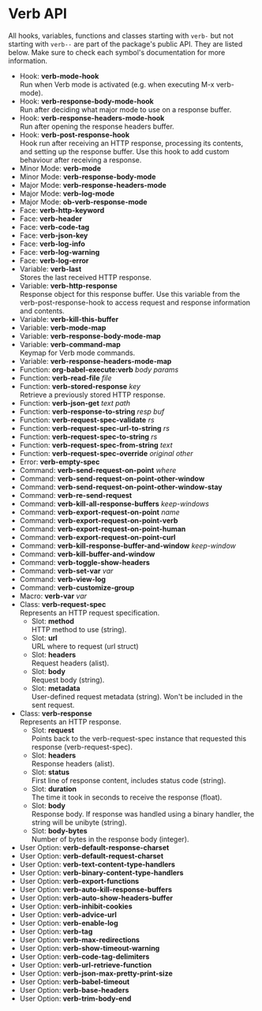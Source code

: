 # Verb API

All hooks, variables, functions and classes starting with `verb-` but not starting with `verb--` are part of the package's public API. They are listed below. Make sure to check each symbol's documentation for more information.

- Hook: **verb-mode-hook** \
  Run when Verb mode is activated (e.g. when executing M-x verb-mode).
- Hook: **verb-response-body-mode-hook** \
  Run after deciding what major mode to use on a response buffer.
- Hook: **verb-response-headers-mode-hook** \
  Run after opening the response headers buffer.
- Hook: **verb-post-response-hook** \
  Hook run after receiving an HTTP response, processing its contents, and setting up the response buffer. Use this hook to add custom behaviour after receiving a response.
- Minor Mode: **verb-mode**
- Minor Mode: **verb-response-body-mode**
- Major Mode: **verb-response-headers-mode**
- Major Mode: **verb-log-mode**
- Major Mode: **ob-verb-response-mode**
- Face: **verb-http-keyword**
- Face: **verb-header**
- Face: **verb-code-tag**
- Face: **verb-json-key**
- Face: **verb-log-info**
- Face: **verb-log-warning**
- Face: **verb-log-error**
- Variable: **verb-last** \
  Stores the last received HTTP response.
- Variable: **verb-http-response** \
  Response object for this response buffer. Use this variable from the verb-post-response-hook to access request and response information and contents.
- Variable: **verb-kill-this-buffer**
- Variable: **verb-mode-map**
- Variable: **verb-response-body-mode-map**
- Variable: **verb-command-map** \
  Keymap for Verb mode commands.
- Variable: **verb-response-headers-mode-map**
- Function: **org-babel-execute:verb** *body* *params*
- Function: **verb-read-file** *file*
- Function: **verb-stored-response** *key* \
  Retrieve a previously stored HTTP response.
- Function: **verb-json-get** *text* *path*
- Function: **verb-response-to-string** *resp* *buf*
- Function: **verb-request-spec-validate** *rs*
- Function: **verb-request-spec-url-to-string** *rs*
- Function: **verb-request-spec-to-string** *rs*
- Function: **verb-request-spec-from-string** *text*
- Function: **verb-request-spec-override** *original* *other*
- Error: **verb-empty-spec**
- Command: **verb-send-request-on-point** *where*
- Command: **verb-send-request-on-point-other-window**
- Command: **verb-send-request-on-point-other-window-stay**
- Command: **verb-re-send-request**
- Command: **verb-kill-all-response-buffers** *keep-windows*
- Command: **verb-export-request-on-point** *name*
- Command: **verb-export-request-on-point-verb**
- Command: **verb-export-request-on-point-human**
- Command: **verb-export-request-on-point-curl**
- Command: **verb-kill-response-buffer-and-window** *keep-window*
- Command: **verb-kill-buffer-and-window**
- Command: **verb-toggle-show-headers**
- Command: **verb-set-var** *var*
- Command: **verb-view-log**
- Command: **verb-customize-group**
- Macro: **verb-var** *var*
- Class: **verb-request-spec** \
  Represents an HTTP request specification.
  - Slot: **method** \
    HTTP method to use (string).
  - Slot: **url** \
    URL where to request (url struct)
  - Slot: **headers** \
    Request headers (alist).
  - Slot: **body** \
    Request body (string).
  - Slot: **metadata** \
    User-defined request metadata (string). Won't be included in the sent request.
- Class: **verb-response** \
  Represents an HTTP response.
  - Slot: **request** \
    Points back to the verb-request-spec instance that requested this response (verb-request-spec).
  - Slot: **headers** \
    Response headers (alist).
  - Slot: **status** \
    First line of response content, includes status code (string).
  - Slot: **duration** \
    The time it took in seconds to receive the response (float).
  - Slot: **body** \
    Response body. If response was handled using a binary handler, the string will be unibyte (string).
  - Slot: **body-bytes** \
    Number of bytes in the response body (integer).
- User Option: **verb-default-response-charset**
- User Option: **verb-default-request-charset**
- User Option: **verb-text-content-type-handlers**
- User Option: **verb-binary-content-type-handlers**
- User Option: **verb-export-functions**
- User Option: **verb-auto-kill-response-buffers**
- User Option: **verb-auto-show-headers-buffer**
- User Option: **verb-inhibit-cookies**
- User Option: **verb-advice-url**
- User Option: **verb-enable-log**
- User Option: **verb-tag**
- User Option: **verb-max-redirections**
- User Option: **verb-show-timeout-warning**
- User Option: **verb-code-tag-delimiters**
- User Option: **verb-url-retrieve-function**
- User Option: **verb-json-max-pretty-print-size**
- User Option: **verb-babel-timeout**
- User Option: **verb-base-headers**
- User Option: **verb-trim-body-end**
